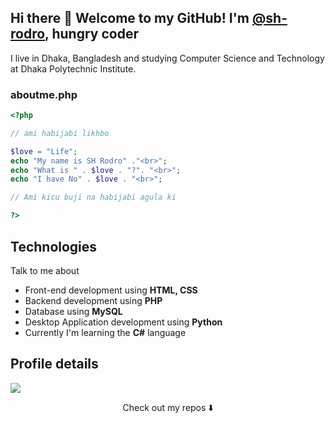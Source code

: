## Hi there 👋 Welcome to my GitHub! I'm <a href="https://sh-rodro.github.io">@sh-rodro</a>, hungry coder

I live in Dhaka, Bangladesh and studying Computer Science and Technology at Dhaka Polytechnic Institute.

### aboutme.php

```php
<?php

// ami habijabi likhbo

$love = "Life";
echo "My name is SH Rodro" ."<br>";
echo "What is " . $love . "?". "<br>";
echo "I have No" . $love . "<br>";

// Ami kicu buji na habijabi agula ki

?> 

```

## Technologies
Talk to me about
- Front-end development using **HTML, CSS**
- Backend development using **PHP**
- Database using **MySQL**
- Desktop Application development using **Python**
- Currently I'm learning the **C#** language

## Profile details

![](https://github-profile-summary-cards.vercel.app/api/cards/profile-details?username=sh-rodro&theme=github)


<p align="center">
Check out my repos ⬇️  
</p>
